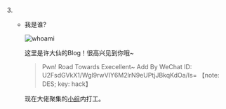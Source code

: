3. - 我是谁? 
   
     ![whoami](../../../../img/woami.jpg)
   
     这里是许大仙的Blog！很高兴见到你哦~
   
     > Pwn! Road Towards Execellent~
     > Add By WeChat ID: U2FsdGVkX1/Wgl9rwVIY6M2lrN9eUPtjJBkqKdOa/Is=
     > 【note: DES; key: hack】
   
   
     现在大佬聚集的[小组](http://www.wingtecher.com/person)内打工。
   